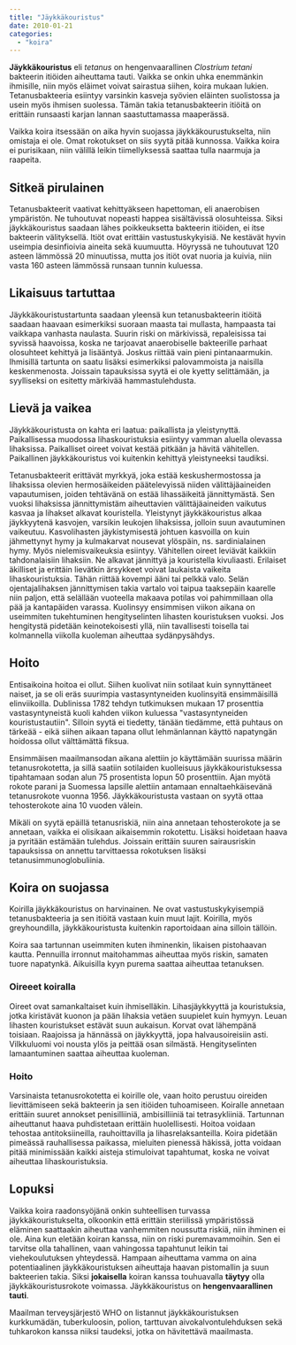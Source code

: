 ```yaml
---
title: "Jäykkäkouristus"
date: 2010-01-21
categories: 
  - "koira"
---
```


**Jäykkäkouristus** eli _tetanus_ on hengenvaarallinen _Clostrium tetani_ bakteerin itiöiden aiheuttama tauti. Vaikka se onkin uhka enemmänkin ihmisille, niin myös eläimet voivat sairastua siihen, koira mukaan lukien. Tetanusbakteeria esiintyy varsinkin kasveja syövien eläinten suolistossa ja usein myös ihmisen suolessa. Tämän takia tetanusbakteerin itiöitä on erittäin runsaasti karjan lannan saastuttamassa maaperässä.

<!--more-->

Vaikka koira itsessään on aika hyvin suojassa jäykkäkourustukselta, niin omistaja ei ole. Omat rokotukset on siis syytä pitää kunnossa. Vaikka koira ei purisikaan, niin välillä leikin tiimellyksessä saattaa tulla naarmuja ja raapeita.

## Sitkeä pirulainen

Tetanusbakteerit vaativat kehittyäkseen hapettoman, eli anaerobisen ympäristön. Ne tuhoutuvat nopeasti happea sisältävissä olosuhteissa. Siksi jäykkäkouristus saadaan lähes poikkeuksetta bakteerin itiöiden, ei itse bakteerin välityksellä. Itiöt ovat erittäin vastustuskykyisiä. Ne kestävät hyvin useimpia desinfioivia aineita sekä kuumuutta. Höyryssä ne tuhoutuvat 120 asteen lämmössä 20 minuutissa, mutta jos itiöt ovat nuoria ja kuivia, niin vasta 160 asteen lämmössä runsaan tunnin kuluessa.

## Likaisuus tartuttaa

Jäykkäkouristustartunta saadaan yleensä kun tetanusbakteerin itiöitä saadaan haavaan esimerkiksi suoraan maasta tai mullasta, hampaasta tai vaikkapa vanhasta naulasta. Suurin riski on märkivissä, repaleisissa tai syvissä haavoissa, koska ne tarjoavat anaerobiselle bakteerille parhaat olosuhteet kehittyä ja lisääntyä. Joskus riittää vain pieni pintanaarmukin. Ihmisillä tartunta on saatu lisäksi esimerkiksi palovammoista ja naisilla keskenmenosta. Joissain tapauksissa syytä ei ole kyetty selittämään, ja syylliseksi on esitetty märkivää hammastulehdusta.

## Lievä ja vaikea

Jäykkäkouristusta on kahta eri laatua: paikallista ja yleistynyttä. Paikallisessa muodossa lihaskouristuksia esiintyy vamman aluella olevassa lihaksissa. Paikalliset oireet voivat kestää pitkään ja hävitä vähitellen. Paikallinen jäykkäkouristus voi kuitenkin kehittyä yleistyneeksi taudiksi.

Tetanusbakteerit erittävät myrkkyä, joka estää keskushermostossa ja lihaksissa olevien hermosäikeiden päätelevyissä niiden välittäjäaineiden vapautumisen, joiden tehtävänä on estää lihassäikeitä jännittymästä. Sen vuoksi lihaksissa jännittymistäm aiheuttavien välittäjäaineiden vaikutus kasvaa ja lihakset alkavat kouristella. Yleistynyt jäykkäkouristus alkaa jäykkyytenä kasvojen, varsikin leukojen lihaksissa, jolloin suun avautuminen vaikeutuu. Kasvolihasten jäykistymisestä johtuen kasvoilla on kuin jähmettynyt hymy ja kulmakarvat nousevat ylöspäin, ns. sardinialainen hymy. Myös nielemisvaikeuksia esiintyy. Vähitellen oireet leviävät kaikkiin tahdonalaisiin lihaksiin. Ne alkavat jännittyä ja kouristella kivuliaasti. Erilaiset äkilliset ja erittäin lievätkin ärsykkeet voivat laukaista vaikeita lihaskouristuksia. Tähän riittää kovempi ääni tai pelkkä valo. Selän ojentajalihaksen jännittymisen takia vartalo voi taipua taaksepäin kaarelle niin paljon, että selällään vuoteella makaava potilas voi pahimmillaan olla pää ja kantapäiden varassa. Kuolinsyy ensimmisen viikon aikana on useimmiten tukehtuminen hengityselinten lihasten kouristuksen vuoksi. Jos hengitystä pidetään keinotekoisesti yllä, niin tavallisesti toisella tai kolmannella viikolla kuoleman aiheuttaa sydänpysähdys.

## Hoito

Entisaikoina hoitoa ei ollut. Siihen kuolivat niin sotilaat kuin synnyttäneet naiset, ja se oli eräs suurimpia vastasyntyneiden kuolinsyitä ensimmäisillä elinviikoilla. Dublinissa 1782 tehdyn tutkimuksen mukaan 17 prosenttia vastasyntyneistä kuoli kahden viikon kuluessa "vastasyntyneiden kouristustautiin". Silloin syytä ei tiedetty, tänään tiedämme, että puhtaus on tärkeää - eikä siihen aikaan tapana ollut lehmänlannan käyttö napatyngän hoidossa ollut välttämättä fiksua.

Ensimmäisen maailmansodan aikana alettiin jo käyttämään suurissa määrin tetanusrokotetta, ja sillä saatiin sotilaiden kuolleisuus jäykkäkouristuksessa tipahtamaan sodan alun 75 prosentista lopun 50 prosenttiin. Ajan myötä rokote parani ja Suomessa lapsille alettiin antamaan ennaltaehkäisevänä tetanusrokote vuonna 1956. Jäykkäkouristusta vastaan on syytä ottaa tehosterokote aina 10 vuoden välein.

Mikäli on syytä epäillä tetanusriskiä, niin aina annetaan tehosterokote ja se annetaan, vaikka ei olisikaan aikaisemmin rokotettu. Lisäksi hoidetaan haava ja pyritään estämään tulehdus. Joissain erittäin suuren sairausriskin tapauksissa on annettu tarvittaessa rokotuksen lisäksi tetanusimmunoglobuliinia.

## Koira on suojassa

Koirilla jäykkäkouristus on harvinainen. Ne ovat vastustuskykyisempiä tetanusbakteeria ja sen itiöitä vastaan kuin muut lajit. Koirilla, myös greyhoundilla, jäykkäkouristusta kuitenkin raportoidaan aina silloin tällöin.

Koira saa tartunnan useimmiten kuten ihminenkin, likaisen pistohaavan kautta. Pennuilla irronnut maitohammas aiheuttaa myös riskin, samaten tuore napatynkä. Aikuisilla kyyn purema saattaa aiheuttaa tetanuksen.

### Oireeet koiralla

Oireet ovat samankaltaiset kuin ihmiselläkin. Lihasjäykkyyttä ja kouristuksia, jotka kiristävät kuonon ja pään lihaksia vetäen suupielet kuin hymyyn. Leuan lihasten kouristukset estävät suun aukaisun. Korvat ovat lähempänä toisiaan. Raajoissa ja hännässä on jäykkyyttä, jopa halvausoireisiin asti. Vilkkuluomi voi nousta ylös ja peittää osan silmästä. Hengityselinten lamaantuminen saattaa aiheuttaa kuoleman.

### Hoito

Varsinaista tetanusrokotetta ei koirille ole, vaan hoito perustuu oireiden lievittämiseen sekä bakteerin ja sen itiöiden tuhoamiseen. Koiralle annetaan erittäin suuret annokset penisilliiniä, ambisilliiniä tai tetrasykliiniä. Tartunnan aiheuttanut haava puhdistetaan erittäin huolellisesti. Hoitoa voidaan tehostaa antitoksiineilla, rauhoittavilla ja lihasrelaksanteilla. Koira pidetään pimeässä rauhallisessa paikassa, mieluiten pienessä häkissä, jotta voidaan pitää minimissään kaikki aisteja stimuloivat tapahtumat, koska ne voivat aiheuttaa lihaskouristuksia.

## Lopuksi

Vaikka koira raadonsyöjänä onkin suhteellisen turvassa jäykkäkouristukselta, olkoonkin että erittäin steriilissä ympäristössä eläminen saattaakin aiheuttaa vanhemmiten noussutta riskiä, niin ihminen ei ole. Aina kun eletään koiran kanssa, niin on riski puremavammoihin. Sen ei tarvitse olla tahallinen, vaan vahingossa tapahtunut leikin tai viehekoulutuksen yhteydessä. Hampaan aiheuttama vamma on aina potentiaalinen jäykkäkouristuksen aiheuttaja haavan pistomallin ja suun bakteerien takia. Siksi **jokaisella** koiran kanssa touhuavalla **täytyy** olla jäykkäkouristusrokote voimassa. Jäykkäkouristus on **hengenvaarallinen tauti**.

Maailman terveysjärjestö WHO on listannut jäykkäkouristuksen kurkkumädän, tuberkuloosin, polion, tarttuvan aivokalvontulehduksen sekä tuhkarokon kanssa niiksi taudeksi, jotka on hävitettävä maailmasta.
